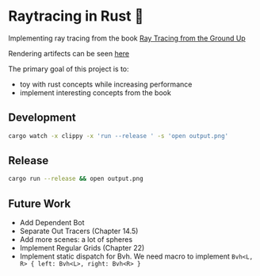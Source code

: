 # Raytracing in Rust 🦀

Implementing ray tracing from the book [Ray Tracing from the Ground Up](https://www.amazon.com/Ray-Tracing-Ground-Kevin-Suffern/dp/1568812728)

Rendering artifects can be seen [here](https://github.com/Boshen/raytracing.rs/issues/1)

The primary goal of this project is to:
* toy with rust concepts while increasing performance
* implement interesting concepts from the book

## Development

```bash
cargo watch -x clippy -x 'run --release ' -s 'open output.png'
```

## Release

```bash
cargo run --release && open output.png
```

## Future Work

* Add Dependent Bot
* Separate Out Tracers (Chapter 14.5)
* Add more scenes: a lot of spheres
* Implement Regular Grids (Chapter 22)
* Implement static dispatch for Bvh. We need macro to implement `Bvh<L, R> { left: Bvh<L>, right: Bvh<R> }`
